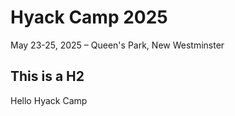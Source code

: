 # Hyack Camp 2025
May 23-25, 2025 – Queen's Park, New Westminster 

## This is a H2
Hello Hyack Camp
